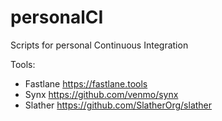 # personalCI
Scripts for personal Continuous Integration

Tools:
- Fastlane https://fastlane.tools
- Synx https://github.com/venmo/synx
- Slather https://github.com/SlatherOrg/slather
